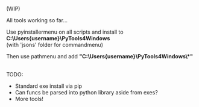 (WIP)

All tools working so far...

Use pyinstallermenu on all scripts and install to **C:\Users\{username}\PyTools4Windows** \
(with 'jsons' folder for commandmenu) 

Then use pathmenu and add **"C:\Users\{username}\PyTools4Windows\\*"**

 
\
TODO: 
- Standard exe install via pip 
- Can funcs be parsed into python library aside from exes? 
- More tools!
